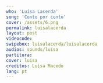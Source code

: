 ```yaml
---
who: 'Luísa Lacerda'
song: 'Conto por conto'
cover: /assets/6.png
permalink: luisalacerda
layout: post
videocode: 
swipebox: luisalacerda/luisalacerda
audios: sounds/luisa 
partitura: 
cover: luisa
creditos: Luisa Macedo
lang: pt
---
```

